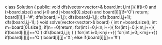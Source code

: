 class Solution {
public:
void dfs(vector<vector<char>>& board,int i,int j){
if(i<0 and i>board.size() and j<0 and j>board[0].size() and board[i][j]!='O')
return;
board[i][j]='#';
dfs(board,i+1,j);
dfs(board,i-1,j);
dfs(board,i,j+1);
dfs(board,i,j-1);
}
void solve(vector<vector<char>>& board) {
int n=board.size();
int m=board[0].size();
if(n==0)return;
for(int i=0;i<n;i++){
for(int j=0;j<m;j++){
if(board[i][j]=='O') dfs(board,i,j);
}
}
for(int i=0;i<n;i++){
for(int j=0;j<m;j++){
if(board[i][j]=='O')
board[i][j]='X';
else if(board[i][j]=='#')